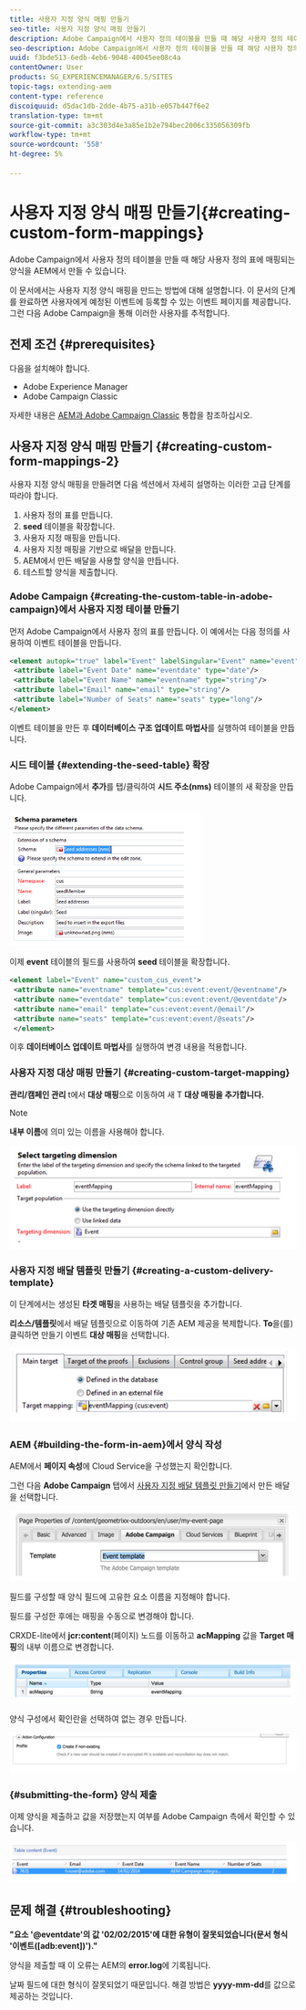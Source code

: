 ```yaml
---
title: 사용자 지정 양식 매핑 만들기
seo-title: 사용자 지정 양식 매핑 만들기
description: Adobe Campaign에서 사용자 정의 테이블을 만들 때 해당 사용자 정의 테이블로 매핑되는 양식을 AEM에서 만들 수 있습니다
seo-description: Adobe Campaign에서 사용자 정의 테이블을 만들 때 해당 사용자 정의 테이블로 매핑되는 양식을 AEM에서 만들 수 있습니다
uuid: f3bde513-6edb-4eb6-9048-40045ee08c4a
contentOwner: User
products: SG_EXPERIENCEMANAGER/6.5/SITES
topic-tags: extending-aem
content-type: reference
discoiquuid: d5dac1db-2dde-4b75-a31b-e057b447f6e2
translation-type: tm+mt
source-git-commit: a3c303d4e3a85e1b2e794bec2006c335056309fb
workflow-type: tm+mt
source-wordcount: '558'
ht-degree: 5%

---
```



# 사용자 지정 양식 매핑 만들기{#creating-custom-form-mappings}

Adobe Campaign에서 사용자 정의 테이블을 만들 때 해당 사용자 정의 표에 매핑되는 양식을 AEM에서 만들 수 있습니다.

이 문서에서는 사용자 지정 양식 매핑을 만드는 방법에 대해 설명합니다. 이 문서의 단계를 완료하면 사용자에게 예정된 이벤트에 등록할 수 있는 이벤트 페이지를 제공합니다. 그런 다음 Adobe Campaign을 통해 이러한 사용자를 추적합니다.

## 전제 조건 {#prerequisites}

다음을 설치해야 합니다.

* Adobe Experience Manager
* Adobe Campaign Classic

자세한 내용은 [AEM과 Adobe Campaign Classic](/help/sites-administering/campaignonpremise.md) 통합을 참조하십시오.

## 사용자 지정 양식 매핑 만들기 {#creating-custom-form-mappings-2}

사용자 지정 양식 매핑을 만들려면 다음 섹션에서 자세히 설명하는 이러한 고급 단계를 따라야 합니다.

1. 사용자 정의 표를 만듭니다.
1. **seed** 테이블을 확장합니다.
1. 사용자 지정 매핑을 만듭니다.
1. 사용자 지정 매핑을 기반으로 배달을 만듭니다.
1. AEM에서 만든 배달을 사용할 양식을 만듭니다.
1. 테스트할 양식을 제출합니다.

### Adobe Campaign {#creating-the-custom-table-in-adobe-campaign}에서 사용자 지정 테이블 만들기

먼저 Adobe Campaign에서 사용자 정의 표를 만듭니다. 이 예에서는 다음 정의를 사용하여 이벤트 테이블을 만듭니다.

```xml
<element autopk="true" label="Event" labelSingular="Event" name="event">
 <attribute label="Event Date" name="eventdate" type="date"/>
 <attribute label="Event Name" name="eventname" type="string"/>
 <attribute label="Email" name="email" type="string"/>
 <attribute label="Number of Seats" name="seats" type="long"/>
</element>
```

이벤트 테이블을 만든 후 **데이터베이스 구조 업데이트 마법사**&#x200B;를 실행하여 테이블을 만듭니다.

### 시드 테이블 {#extending-the-seed-table} 확장

Adobe Campaign에서 **추가**&#x200B;를 탭/클릭하여 **시드 주소(nms)** 테이블의 새 확장을 만듭니다.

![chlimage_1-194](assets/chlimage_1-194.png)

이제 **event** 테이블의 필드를 사용하여 **seed** 테이블을 확장합니다.

```xml
<element label="Event" name="custom_cus_event">
 <attribute name="eventname" template="cus:event:event/@eventname"/>
 <attribute name="eventdate" template="cus:event:event/@eventdate"/>
 <attribute name="email" template="cus:event:event/@email"/>
 <attribute name="seats" template="cus:event:event/@seats"/>
 </element>
```

이후 **데이터베이스 업데이트 마법사**&#x200B;를 실행하여 변경 내용을 적용합니다.

### 사용자 지정 대상 매핑 만들기 {#creating-custom-target-mapping}

**관리/캠페인 관리** t에서 **대상 매핑**&#x200B;으로 이동하여 새 T **대상 매핑을 추가합니다.**

>[!NOTE]
>
>**내부 이름**&#x200B;에 의미 있는 이름을 사용해야 합니다.

![chlimage_1-195](assets/chlimage_1-195.png)

### 사용자 지정 배달 템플릿 만들기 {#creating-a-custom-delivery-template}

이 단계에서는 생성된 **타겟 매핑**&#x200B;을 사용하는 배달 템플릿을 추가합니다.

**리소스/템플릿**&#x200B;에서 배달 템플릿으로 이동하여 기존 AEM 제공을 복제합니다. **To**&#x200B;을(를) 클릭하면 만들기 이벤트 **대상 매핑**&#x200B;을 선택합니다.

![chlimage_1-196](assets/chlimage_1-196.png)

### AEM {#building-the-form-in-aem}에서 양식 작성

AEM에서 **페이지 속성**&#x200B;에 Cloud Service을 구성했는지 확인합니다.

그런 다음 **Adobe Campaign** 탭에서 [사용자 지정 배달 템플릿 만들기](#creating-a-custom-delivery-template)에서 만든 배달을 선택합니다.

![chlimage_1-197](assets/chlimage_1-197.png)

필드를 구성할 때 양식 필드에 고유한 요소 이름을 지정해야 합니다.

필드를 구성한 후에는 매핑을 수동으로 변경해야 합니다.

CRXDE-lite에서 **jcr:content**(페이지) 노드를 이동하고 **acMapping** 값을 **Target 매핑**&#x200B;의 내부 이름으로 변경합니다.

![chlimage_1-198](assets/chlimage_1-198.png)

양식 구성에서 확인란을 선택하여 없는 경우 만듭니다.

![chlimage_1-199](assets/chlimage_1-199.png)

### {#submitting-the-form} 양식 제출

이제 양식을 제출하고 값을 저장했는지 여부를 Adobe Campaign 측에서 확인할 수 있습니다.

![chlimage_1-200](assets/chlimage_1-200.png)

## 문제 해결 {#troubleshooting}

**&quot;요소 &#39;@eventdate&#39;의 값 &#39;02/02/2015&#39;에 대한 유형이 잘못되었습니다(문서 형식 &#39;이벤트([adb:event])&#39;).&quot;**

양식을 제출할 때 이 오류는 AEM의 **error.log**&#x200B;에 기록됩니다.

날짜 필드에 대한 형식이 잘못되었기 때문입니다. 해결 방법은 **yyyy-mm-dd**&#x200B;를 값으로 제공하는 것입니다.

